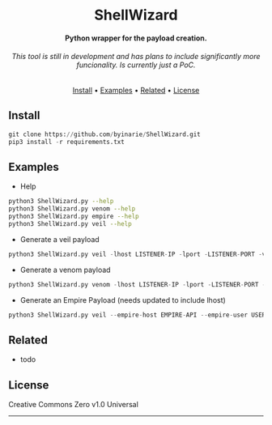 
<h1 align="center">
  <br>
ShellWizard
  <br>
</h1>

<h4 align="center">Python wrapper for the payload creation.</h4>
<h6 align="center">This tool is still in development and has plans to include significantly more funcionality. Is currently just a PoC.</h4>

<p align="center">
  <a href="#install">Install</a> •
  <a href="#examples">Examples</a> •
  <a href="#related">Related</a> •
  <a href="#license">License</a>
</p>

## Install
```python
git clone https://github.com/byinarie/ShellWizard.git
pip3 install -r requirements.txt 
```

## Examples
* Help
```bash
python3 ShellWizard.py --help
python3 ShellWizard.py venom --help
python3 ShellWizard.py empire --help
python3 ShellWizard.py veil --help
```

* Generate a veil payload
```python
python3 ShellWizard.py veil -lhost LISTENER-IP -lport -LISTENER-PORT -veil-options ADDTIONAL-OPTIONS
```
* Generate a venom payload
```python
python3 ShellWizard.py venom -lhost LISTENER-IP -lport -LISTENER-PORT -msf-options ADDTIONAL-OPTIONS
```

* Generate an Empire Payload (needs updated to include lhost)
```python
python3 ShellWizard.py veil --empire-host EMPIRE-API --empire-user USER --empire-pass PASSWORD --empire-options ADDTIONAL-ARGUMENTS```
```

## Related
* todo

## License

Creative Commons Zero v1.0 Universal

---

